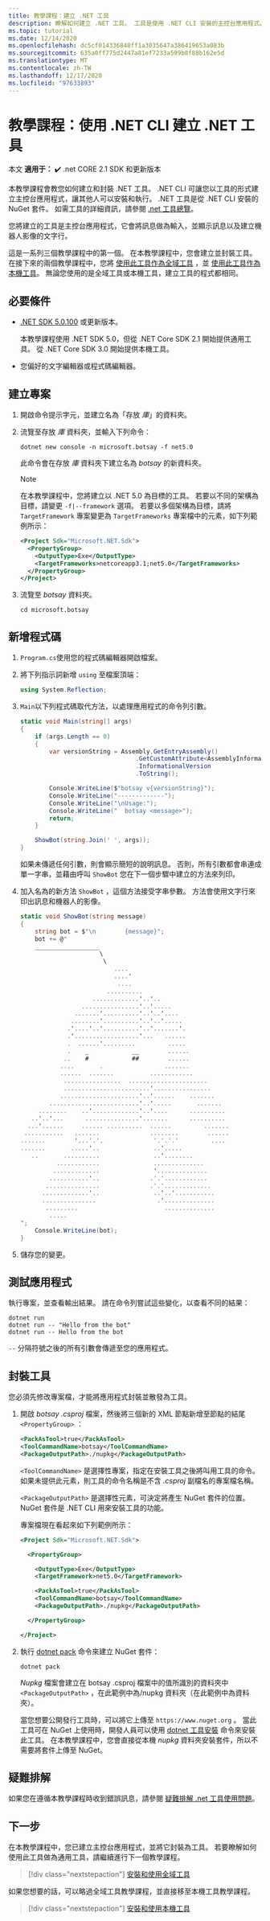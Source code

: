```yaml
---
title: 教學課程：建立 .NET 工具
description: 瞭解如何建立 .NET 工具。 工具是使用 .NET CLI 安裝的主控台應用程式。
ms.topic: tutorial
ms.date: 12/14/2020
ms.openlocfilehash: dc5cf014336848ff1a3035647a386419653a083b
ms.sourcegitcommit: 635a0ff775d2447a81ef7233a599b8f88b162e5d
ms.translationtype: MT
ms.contentlocale: zh-TW
ms.lasthandoff: 12/17/2020
ms.locfileid: "97633893"
---
```

# <a name="tutorial-create-a-net-tool-using-the-net-cli"></a>教學課程：使用 .NET CLI 建立 .NET 工具

本文 **適用于：** ✔️ .net CORE 2.1 SDK 和更新版本

本教學課程會教您如何建立和封裝 .NET 工具。 .NET CLI 可讓您以工具的形式建立主控台應用程式，讓其他人可以安裝和執行。 .NET 工具是從 .NET CLI 安裝的 NuGet 套件。 如需工具的詳細資訊，請參閱 [.net 工具總覽](global-tools.md)。

您將建立的工具是主控台應用程式，它會將訊息做為輸入，並顯示訊息以及建立機器人影像的文字行。

這是一系列三個教學課程中的第一個。 在本教學課程中，您會建立並封裝工具。 在接下來的兩個教學課程中，您將 [使用此工具作為全域工具](global-tools-how-to-use.md) ，並 [使用此工具作為本機工具](local-tools-how-to-use.md)。 無論您使用的是全域工具或本機工具，建立工具的程式都相同。

## <a name="prerequisites"></a>必要條件

- [.NET SDK 5.0.100](https://dotnet.microsoft.com/download) 或更新版本。

  本教學課程使用 .NET SDK 5.0，但從 .NET Core SDK 2.1 開始提供通用工具。 從 .NET Core SDK 3.0 開始提供本機工具。

- 您偏好的文字編輯器或程式碼編輯器。

## <a name="create-a-project"></a>建立專案

1. 開啟命令提示字元，並建立名為「存放 *庫*」的資料夾。

1. 流覽至存放 *庫* 資料夾，並輸入下列命令：

   ```dotnetcli
   dotnet new console -n microsoft.botsay -f net5.0
   ```

   此命令會在存放 *庫* 資料夾下建立名為 *botsay* 的新資料夾。

   > [!NOTE]
   > 在本教學課程中，您將建立以 .NET 5.0 為目標的工具。 若要以不同的架構為目標，請變更 `-f|--framework` 選項。 若要以多個架構為目標，請將 `TargetFramework` 專案變更為 `TargetFrameworks` 專案檔中的元素，如下列範例所示：
   >
   > ```xml
   > <Project Sdk="Microsoft.NET.Sdk">
   >   <PropertyGroup>
   >     <OutputType>Exe</OutputType>
   >     <TargetFrameworks>netcoreapp3.1;net5.0</TargetFrameworks>
   >   </PropertyGroup>
   > </Project>
   > ```

1. 流覽至 *botsay* 資料夾。

   ```console
   cd microsoft.botsay
   ```

## <a name="add-the-code"></a>新增程式碼

1. `Program.cs`使用您的程式碼編輯器開啟檔案。

1. 將下列指示詞新增 `using` 至檔案頂端：

   ```csharp
   using System.Reflection;
   ```

1. `Main`以下列程式碼取代方法，以處理應用程式的命令列引數。

   ```csharp
   static void Main(string[] args)
   {
       if (args.Length == 0)
       {
           var versionString = Assembly.GetEntryAssembly()
                                   .GetCustomAttribute<AssemblyInformationalVersionAttribute>()
                                   .InformationalVersion
                                   .ToString();

           Console.WriteLine($"botsay v{versionString}");
           Console.WriteLine("-------------");
           Console.WriteLine("\nUsage:");
           Console.WriteLine("  botsay <message>");
           return;
       }

       ShowBot(string.Join(' ', args));
   }
   ```

   如果未傳遞任何引數，則會顯示簡短的說明訊息。 否則，所有引數都會串連成單一字串，並藉由呼叫 `ShowBot` 您在下一個步驟中建立的方法來列印。

1. 加入名為的新方法 `ShowBot` ，這個方法接受字串參數。 方法會使用文字行來印出訊息和機器人的影像。

   ```csharp
   static void ShowBot(string message)
   {
       string bot = $"\n        {message}";
       bot += @"
       __________________
                         \
                          \
                             ....
                             ....'
                              ....
                           ..........
                       .............'..'..
                    ................'..'.....
                  .......'..........'..'..'....
                 ........'..........'..'..'.....
                .'....'..'..........'..'.......'.
                .'..................'...   ......
                .  ......'.........         .....
                .    _            __        ......
               ..    #            ##        ......
              ....       .                 .......
              ......  .......          ............
               ................  ......................
               ........................'................
              ......................'..'......    .......
           .........................'..'.....       .......
        ........    ..'.............'..'....      ..........
      ..'..'...      ...............'.......      ..........
     ...'......     ...... ..........  ......         .......
    ...........   .......              ........        ......
   .......        '...'.'.              '.'.'.'         ....
   .......       .....'..               ..'.....
      ..       ..........               ..'........
             ............               ..............
            .............               '..............
           ...........'..              .'.'............
          ...............              .'.'.............
         .............'..               ..'..'...........
         ...............                 .'..............
          .........                        ..............
           .....
   ";
       Console.WriteLine(bot);
   }
   ```

1. 儲存您的變更。

## <a name="test-the-application"></a>測試應用程式

執行專案，並查看輸出結果。 請在命令列嘗試這些變化，以查看不同的結果：

```dotnetcli
dotnet run
dotnet run -- "Hello from the bot"
dotnet run -- Hello from the bot
```

`--` 分隔符號之後的所有引數會傳遞至您的應用程式。

## <a name="package-the-tool"></a>封裝工具

您必須先修改專案檔，才能將應用程式封裝並散發為工具。

1. 開啟 *botsay .csproj* 檔案，然後將三個新的 XML 節點新增至節點的結尾 `<PropertyGroup>` ：

   ```xml
   <PackAsTool>true</PackAsTool>
   <ToolCommandName>botsay</ToolCommandName>
   <PackageOutputPath>./nupkg</PackageOutputPath>
   ```

   `<ToolCommandName>` 是選擇性專案，指定在安裝工具之後將叫用工具的命令。 如果未提供此元素，則工具的命令名稱是不含 *.csproj* 副檔名的專案檔名稱。

   `<PackageOutputPath>` 是選擇性元素，可決定將產生 NuGet 套件的位置。 NuGet 套件是 .NET CLI 用來安裝工具的功能。

   專案檔現在看起來如下列範例所示：

   ```xml
   <Project Sdk="Microsoft.NET.Sdk">

     <PropertyGroup>

       <OutputType>Exe</OutputType>
       <TargetFramework>net5.0</TargetFramework>

       <PackAsTool>true</PackAsTool>
       <ToolCommandName>botsay</ToolCommandName>
       <PackageOutputPath>./nupkg</PackageOutputPath>

     </PropertyGroup>

   </Project>
   ```

1. 執行 [dotnet pack](dotnet-pack.md) 命令來建立 NuGet 套件：

   ```dotnetcli
   dotnet pack
   ```

   *Nupkg* 檔案會建立在 botsay .csproj 檔案中的值所識別的資料夾中 `<PackageOutputPath>` ，在此範例中為/nupkg 資料夾（在此範例中為資料夾）。

   當您想要公開發行工具時，可以將它上傳至 `https://www.nuget.org` 。 當此工具可在 NuGet 上使用時，開發人員可以使用 [dotnet 工具安裝](dotnet-tool-install.md) 命令來安裝此工具。 在本教學課程中，您會直接從本機 *nupkg* 資料夾安裝套件，所以不需要將套件上傳至 NuGet。

## <a name="troubleshoot"></a>疑難排解

如果您在遵循本教學課程時收到錯誤訊息，請參閱 [疑難排解 .net 工具使用問題](troubleshoot-usage-issues.md)。

## <a name="next-steps"></a>下一步

在本教學課程中，您已建立主控台應用程式，並將它封裝為工具。 若要瞭解如何使用此工具做為通用工具，請繼續進行下一個教學課程。

> [!div class="nextstepaction"]
> [安裝和使用全域工具](global-tools-how-to-use.md)

如果您想要的話，可以略過全域工具教學課程，並直接移至本機工具教學課程。

> [!div class="nextstepaction"]
> [安裝和使用本機工具](local-tools-how-to-use.md)
